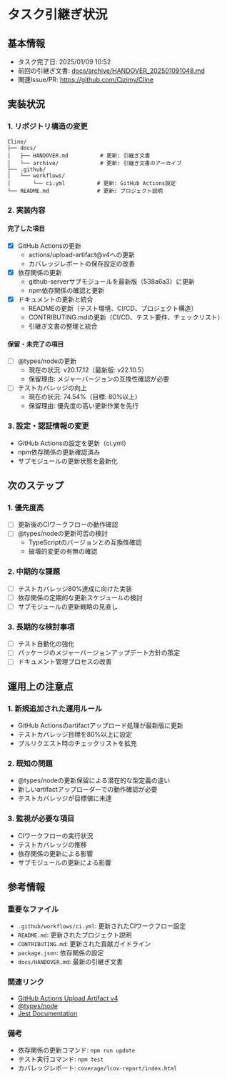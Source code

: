 # タスク引継ぎ状況

## 基本情報

- タスク完了日: 2025/01/09 10:52
- 前回の引継ぎ文書:
  [docs/archive/HANDOVER_202501091048.md](archive/HANDOVER_202501091048.md)
- 関連Issue/PR: https://github.com/Cizimy/Cline

## 実装状況

### 1. リポジトリ構造の変更

```
Cline/
├── docs/
│   ├── HANDOVER.md          # 更新: 引継ぎ文書
│   └── archive/             # 更新: 引継ぎ文書のアーカイブ
├── .github/
│   └── workflows/
│       └── ci.yml          # 更新: GitHub Actions設定
└── README.md               # 更新: プロジェクト説明
```

### 2. 実装内容

#### 完了した項目

- [x] GitHub Actionsの更新
  - actions/upload-artifact@v4への更新
  - カバレッジレポートの保存設定の改善
- [x] 依存関係の更新
  - github-serverサブモジュールを最新版（538a6a3）に更新
  - npm依存関係の確認と更新
- [x] ドキュメントの更新と統合
  - READMEの更新（テスト環境、CI/CD、プロジェクト構造）
  - CONTRIBUTING.mdの更新（CI/CD、テスト要件、チェックリスト）
  - 引継ぎ文書の整理と統合

#### 保留・未完了の項目

- [ ] @types/nodeの更新
  - 現在の状況: v20.17.12（最新版: v22.10.5）
  - 保留理由: メジャーバージョンの互換性確認が必要
- [ ] テストカバレッジの向上
  - 現在の状況: 74.54%（目標: 80%以上）
  - 保留理由: 優先度の高い更新作業を先行

### 3. 設定・認証情報の変更

- GitHub Actionsの設定を更新（ci.yml）
- npm依存関係の更新確認済み
- サブモジュールの更新状態を最新化

## 次のステップ

### 1. 優先度高

- [ ] 更新後のCIワークフローの動作確認
- [ ] @types/nodeの更新可否の検討
  - TypeScriptのバージョンとの互換性確認
  - 破壊的変更の有無の確認

### 2. 中期的な課題

- [ ] テストカバレッジ80%達成に向けた実装
- [ ] 依存関係の定期的な更新スケジュールの検討
- [ ] サブモジュールの更新戦略の見直し

### 3. 長期的な検討事項

- [ ] テスト自動化の強化
- [ ] パッケージのメジャーバージョンアップデート方針の策定
- [ ] ドキュメント管理プロセスの改善

## 運用上の注意点

### 1. 新規追加された運用ルール

- GitHub Actionsのartifactアップロード処理が最新版に更新
- テストカバレッジ目標を80%以上に設定
- プルリクエスト時のチェックリストを拡充

### 2. 既知の問題

- @types/nodeの更新保留による潜在的な型定義の違い
- 新しいartifactアップローダーでの動作確認が必要
- テストカバレッジが目標値に未達

### 3. 監視が必要な項目

- CIワークフローの実行状況
- テストカバレッジの推移
- 依存関係の更新による影響
- サブモジュールの更新による影響

## 参考情報

### 重要なファイル

- `.github/workflows/ci.yml`: 更新されたCIワークフロー設定
- `README.md`: 更新されたプロジェクト説明
- `CONTRIBUTING.md`: 更新された貢献ガイドライン
- `package.json`: 依存関係の設定
- `docs/HANDOVER.md`: 最新の引継ぎ文書

### 関連リンク

- [GitHub Actions Upload Artifact v4](https://github.com/actions/upload-artifact)
- [@types/node](https://www.npmjs.com/package/@types/node)
- [Jest Documentation](https://jestjs.io/docs/configuration)

### 備考

- 依存関係の更新コマンド: `npm run update`
- テスト実行コマンド: `npm test`
- カバレッジレポート: `coverage/lcov-report/index.html`

